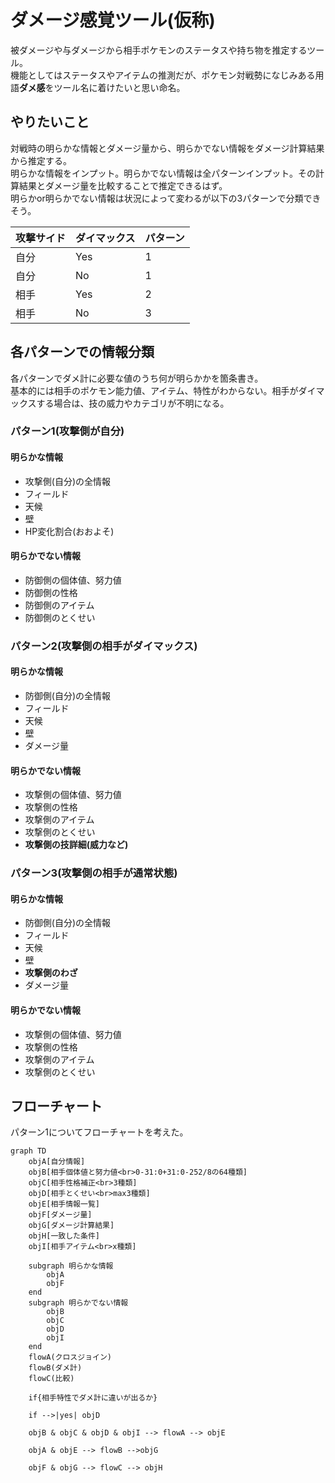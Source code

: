 # ダメージ感覚ツール(仮称)
被ダメージや与ダメージから相手ポケモンのステータスや持ち物を推定するツール。  
機能としてはステータスやアイテムの推測だが、ポケモン対戦勢になじみある用語**ダメ感**をツール名に着けたいと思い命名。

## やりたいこと
対戦時の明らかな情報とダメージ量から、明らかでない情報をダメージ計算結果から推定する。  
明らかな情報をインプット。明らかでない情報は全パターンインプット。その計算結果とダメージ量を比較することで推定できるはず。  
明らかor明らかでない情報は状況によって変わるが以下の3パターンで分類できそう。

|攻撃サイド|ダイマックス|パターン|
|----|----|----|
|自分|Yes|1|
|自分|No|1|
|相手|Yes|2|
|相手|No|3|

## 各パターンでの情報分類
各パターンでダメ計に必要な値のうち何が明らかかを箇条書き。  
基本的には相手のポケモン能力値、アイテム、特性がわからない。相手がダイマックスする場合は、技の威力やカテゴリが不明になる。
### パターン1(攻撃側が自分)
#### 明らかな情報
- 攻撃側(自分)の全情報
- フィールド
- 天候
- 壁
- HP変化割合(おおよそ)
#### 明らかでない情報
- 防御側の個体値、努力値
- 防御側の性格
- 防御側のアイテム
- 防御側のとくせい
### パターン2(攻撃側の相手がダイマックス)
#### 明らかな情報
- 防御側(自分)の全情報
- フィールド
- 天候
- 壁
- ダメージ量
#### 明らかでない情報
- 攻撃側の個体値、努力値
- 攻撃側の性格
- 攻撃側のアイテム
- 攻撃側のとくせい
- **攻撃側の技詳細(威力など)**
### パターン3(攻撃側の相手が通常状態)
#### 明らかな情報
- 防御側(自分)の全情報
- フィールド
- 天候
- 壁
- **攻撃側のわざ**
- ダメージ量
#### 明らかでない情報
- 攻撃側の個体値、努力値
- 攻撃側の性格
- 攻撃側のアイテム
- 攻撃側のとくせい

## フローチャート
パターン1についてフローチャートを考えた。
``` mermaid
graph TD
	objA[自分情報]
	objB[相手個体値と努力値<br>0-31:0+31:0-252/8の64種類]
	objC[相手性格補正<br>3種類]
	objD[相手とくせい<br>max3種類]
	objE[相手情報一覧]
	objF[ダメージ量]
	objG[ダメージ計算結果]
	objH[一致した条件]
	objI[相手アイテム<br>x種類]

	subgraph 明らかな情報
		objA
		objF
	end
	subgraph 明らかでない情報
		objB
		objC
		objD
		objI
	end
	flowA(クロスジョイン)
	flowB(ダメ計)
	flowC(比較)

	if{相手特性でダメ計に違いが出るか}

	if -->|yes| objD

	objB & objC & objD & objI --> flowA --> objE

	objA & objE --> flowB -->objG

	objF & objG --> flowC --> objH

```